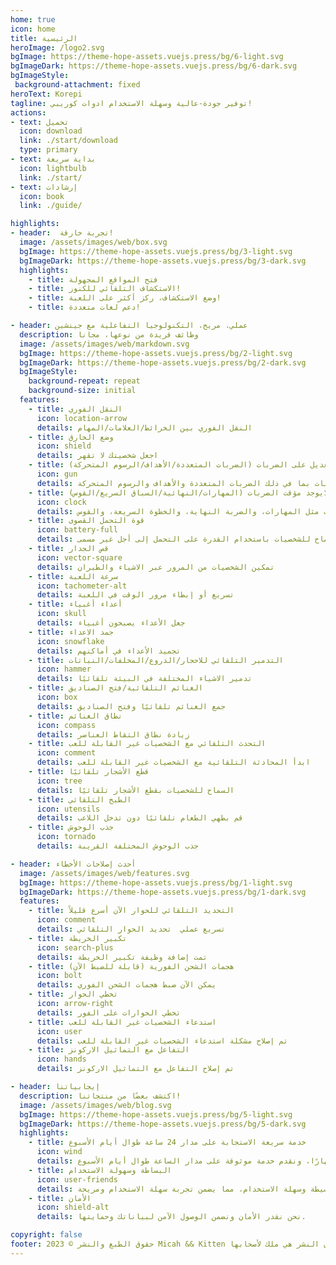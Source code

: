```yaml
---
home: true
icon: home
title: الرئيسية
heroImage: /logo2.svg
bgImage: https://theme-hope-assets.vuejs.press/bg/6-light.svg
bgImageDark: https://theme-hope-assets.vuejs.press/bg/6-dark.svg
bgImageStyle:
 background-attachment: fixed
heroText: Korepi
tagline: توفير جودة-عالية وسهلة الاستخدام ادوات كوريبي!
actions:
- text: تحميل
  icon: download
  link: ./start/download
  type: primary
- text: بداية سريعة
  icon: lightbulb
  link: ./start/
- text: إرشادات
  icon: book
  link: ./guide/

highlights:
- header:  تجربة خارقة!
  image: /assets/images/web/box.svg
  bgImage: https://theme-hope-assets.vuejs.press/bg/3-light.svg
  bgImageDark: https://theme-hope-assets.vuejs.press/bg/3-dark.svg
  highlights:
    - title: فتح المواقع المجهولة
    - title: الاستكشاف التلقائي للكنوز!
    - title: وضع الاستكشاف، ركز أكثر على اللعبة!
    - title: دعم لغات متعددة!

- header: عملي، مريح، التكنولوجيا التفاعلية مع جينشين
  description: وظائف فريدة من نوعها، مجانا
  image: /assets/images/web/markdown.svg
  bgImage: https://theme-hope-assets.vuejs.press/bg/2-light.svg
  bgImageDark: https://theme-hope-assets.vuejs.press/bg/2-dark.svg
  bgImageStyle:
    background-repeat: repeat
    background-size: initial
  features:
    - title: النقل الفوري
      icon: location-arrow
      details: النقل الفوري بين الخرائط/العلامات/المهام
    - title: وضع الخارق
      icon: shield
      details: اجعل شخصيتك لا تقهر
    - title: تعديل على الضربات (الضربات المتعددة/الأهداف/الرسوم المتحركة)
      icon: gun
      details: تعديل خصائص الضربات بما في ذلك الضربات المتعددة والأهداف والرسوم المتحركة
    - title: لايوجد مؤقت الضربات (المهارات/النهائية/السباق السريع/القوس)
      icon: clock
      details: تعطيل مؤقت الضربات مثل المهارات، والضربة النهاية، والخطوة السريعة، والقوس
    - title: قوة التحمل القصوى
      icon: battery-full
      details: السماح للشخصيات باستخدام القدرة على التحمل إلى أجل غير مسمى
    - title: قص الجدار
      icon: vector-square
      details: تمكين الشخصيات من المرور عبر الاشياء والطيران
    - title: سرعة اللعبة
      icon: tachometer-alt
      details: تسريع أو إبطاء مرور الوقت في اللعبة
    - title: أعداء أغبياء
      icon: skull
      details: جعل الأعداء يصبحون أغبياء
    - title: جمد الاعداء
      icon: snowflake
      details: تجميد الأعداء في أماكنهم
    - title: التدمير التلقائي للاحجار/الدروع/المخلفات/النباتات
      icon: hammer
      details: تدمير الاشياء المختلفة في البيئة تلقائيًا
    - title: الغنائم التلقائية/فتح الصناديق
      icon: box
      details: جمع الغنائم تلقائيًا وفتح الصناديق
    - title: نطاق الغنائم
      icon: compass
      details: زيادة نطاق التقاط العناصر
    - title: التحدث التلقائي مع الشخصيات غير القابلة للعب
      icon: comment
      details: ابدأ المحادثة التلقائية مع الشخصيات غير القابلة للعب
    - title: قطع الأشجار تلقائيًا
      icon: tree
      details: السماح للشخصيات بقطع الأشجار تلقائيًا
    - title: الطبخ التلقائي
      icon: utensils
      details: قم بطهي الطعام تلقائيًا دون تدخل اللاعب
    - title: جذب الوحوش
      icon: tornado
      details: جذب الوحوش المختلفة القريبة

- header: أحدث إصلاحات الأخطاء
  image: /assets/images/web/features.svg
  bgImage: https://theme-hope-assets.vuejs.press/bg/1-light.svg
  bgImageDark: https://theme-hope-assets.vuejs.press/bg/1-dark.svg
  features:
    - title: التحديد التلقائي للحوار الآن أسرع قليلاً
      icon: comment
      details: تسريع عملي  تحديد الحوار التلقائي
    - title: تكبير الخريطة
      icon: search-plus
      details: تمت إضافة وظيفة تكبير الخريطة
    - title: هجمات الشحن الفورية (قابلة للضبط الآن)
      icon: bolt
      details: يمكن الآن ضبط هجمات الشحن الفوري
    - title: تخطي الحوار
      icon: arrow-right
      details: تخطي الحوارات على الفور
    - title: استدعاء الشخصيات غير القابلة للعب
      icon: user
      details: تم إصلاح مشكلة استدعاء الشخصيات غير القابلة للعب
    - title: التفاعل مع التماثيل الاركونز
      icon: hands
      details: تم إصلاح التفاعل مع التماثيل الاركونز

- header: إيجابياتنا
  description: اكتشف بعضًا من منتجاتنا! 
  image: /assets/images/web/blog.svg
  bgImage: https://theme-hope-assets.vuejs.press/bg/5-light.svg
  bgImageDark: https://theme-hope-assets.vuejs.press/bg/5-dark.svg
  highlights:
    - title: خدمة سريعة الاستجابة على مدار 24 ساعة طوال أيام الأسبوع
      icon: wind
      details: نحن دائمًا هنا للمساعدة، ليلًا ونهارًا، ونقدم خدمة موثوقة على مدار الساعة طوال أيام الأسبوع.
    - title: البساطة وسهولة الاستخدام
      icon: user-friends
      details: تم تصميم منتجاتنا لتكون بسيطة وسهلة الاستخدام، مما يضمن تجربة سهلة الاستخدام ومريحة.
    - title: الأمان
      icon: shield-alt
      details: نحن نقدر الأمان ونضمن الوصول الآمن لبياناتك وحمايتها.

copyright: false
footer: حقوق الطبع والنشر © 2023 Micah && Kitten جميع الحقوق محفوظة. جميع العلامات التجارية الأخرى ولقطات الشاشة والشعارات وحقوق النشر هي ملك لأصحابها.
---
```

